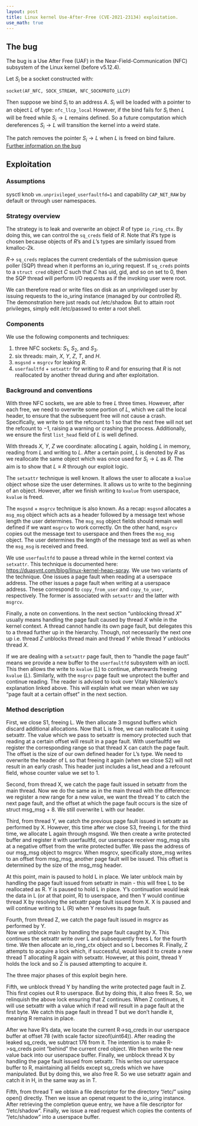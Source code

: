 ```yaml
---
layout: post
title: Linux kernel Use-After-Free (CVE-2021-23134) exploitation.
use_math: true
---
```


## The bug
The bug is a Use After Free (UAF) in the Near-Field-Communication (NFC) subsystem of the Linux kernel (before v5.12.4).

Let $S_i$ be a socket constructed with:

`socket(AF_NFC, SOCK_STREAM, NFC_SOCKPROTO_LLCP)`

Then suppose we bind $S_i$ to an address $A$.
$S_i$ will be loaded with a pointer to an object $L$ of type: `nfc_llcp_local`
However, if the bind fails for $S_i$ then $L$ will be freed while $S_i \to L$ remains defined. So a future computation which dereferences $S_i \to L$ will transition the kernel into a weird state.

The patch removes the pointer $S_i \to L$ when $L$ is freed on bind failure. [Further information on the bug](https://www.openwall.com/lists/oss-security/2021/05/11/4 "See the openwall submission for more details.")

## Exploitation
### Assumptions
sysctl knob `vm.unprivileged_userfaultfd=1`
and capability `CAP_NET_RAW` by default or through user namespaces.

### Strategy overview
The strategy is to leak and overwrite an object $R$ of type `io_ring_ctx`. By doing this, we can control the `sq_creds` field of $R$. Note that $R$’s type is chosen because objects of $R$’s and $L$’s types are similarly issued from kmalloc-2k.

$R \to$ `sq_creds` replaces the current credentials of the submission queue poller (SQP) thread when it performs an io_uring request. If `sq_creds` points to a `struct cred` object $C$ such that $C$ has uid, gid, and so on set to $0$, then the SQP thread will perform I/O requests as if the invoking user were root.

We can therefore read or write files on disk as an unprivileged user by issuing requests to the io_uring instance (managed by our controlled $R$). The demonstration here just reads out /etc/shadow. But to attain root privileges, simply edit /etc/passwd to enter a root shell.

### Components
We use the following components and techniques:

1. three NFC sockets: $S_1$, $S_2$, and $S_3$.
2. six threads: main, $X$, $Y$, $Z$, $T$, and $H$. 
3. `msgsnd` + `msgrcv` for leaking $R$. 
4. `userfaultfd` + `setxattr` for writing to $R$ and for ensuring that $R$ is not reallocated by another thread during and after exploitation.

### Background and conventions
With three NFC sockets, we are able to free $L$ three times. However, after each free, we need to overwrite some portion of $L$, which we call the local header, to ensure that the subsequent free will not cause a crash. Specifically, we write to set the refcount to $1$ so that the next free will not set the refcount to $-1$, raising a warning or crashing the process. Additionally, we ensure the first `list_head` field of $L$ is well defined.

With threads $X$, $Y$, $Z$ we coordinate: allocating $L$ again, holding $L$ in memory, reading from $L$ and writing to $L$. After a certain point, $L$ is denoted by $R$ as we reallocate the same object which was once used for $S_i \to L$ as $R$. The aim is to show that $L \equiv R$ through our exploit logic.

The `setxattr` technique is well known. It allows the user to allocate a `kvalue` object whose size the user determines. It allows us to write to the beginning of an object. However, after we finish writing to `kvalue` from userspace, `kvalue` is freed. 

The `msgsnd` + `msgrcv` technique is also known. As a recap: `msgsnd` allocates a `msg_msg` object which acts as a header followed by a message text whose length the user determines. The `msg_msg` object fields should remain well defined if we want `msgrcv` to work correctly. On the other hand, `msgrcv` copies out the message text to userspace and then frees the `msg_msg` object. The user determines the length of the message text as well as when the `msg_msg` is received and freed. 

We use `userfaultfd` to pause a thread while in the kernel context via `setxattr`. This technique is documented here: https://duasynt.com/blog/linux-kernel-heap-spray. We use two variants of the technique. One issues a page fault when reading at a userspace address. The other issues a page fault when writing at a userspace address. These correspond to `copy_from_user` and `copy_to_user`, respectively. The former is associated with `setxattr` and the latter with `msgrcv`. 

Finally, a note on conventions. In the next section “unblocking thread $X$” usually means handling the page fault caused by thread $X$ while in the kernel context. A thread cannot handle its own page fault, but delegates this to a thread further up in the hierarchy. Though, not necessarily the next one up i.e. thread $Z$ unblocks thread main and thread $Y$ while thread $Y$ unblocks thread $X$. 

If we are dealing with a `setxattr` page fault, then to “handle the page fault” means we provide a new buffer to the `userfaultfd` subsystem with an ioctl. This then allows the write to `kvalue` ($L$) to continue, afterwards freeing `kvalue` ($L$). Similarly, with the `msgrcv` page fault we unprotect the buffer and continue reading. The reader is advised to look over Vitaly Nikolenko’s explanation linked above. This will explain what we mean when we say “page fault at a certain offset” in the next section.

### Method description
First, we close S1, freeing L. We then allocate 3 msgsnd buffers which discard additional allocations. Now that L is free, we can reallocate it using setxattr. The value which we pass to setxattr is memory protected such that reading at a certain offset will result in a page fault. With userfaultfd we register the corresponding range so that thread X can catch the page fault. The offset is the size of our own defined header for L’s type. We need to overwrite the header of L so that freeing it again (when we close S2) will not result in an early crash. This header just includes a list_head and a refcount field, whose counter value we set to 1.

Second, from thread X, we catch the page fault issued in setxattr from the main thread. Now we do the same as in the main thread with the difference: we register a new range for a new value, we want the thread Y to catch the next page fault, and the offset at which the page fault occurs is the size of struct msg_msg + 8. We still overwrite L with our header.

Third, from thread Y, we catch the previous page fault issued in setxattr as performed by X. 
However, this time after we close S3, freeing L for the third time, we allocate L again through msgsnd. We then create a write protected buffer and register it with userfaultfd, our userspace receiver msg_msg sits at a negative offset from the write protected buffer. We pass the address of our msg_msg object to msgrcv. When msgrcv, specifically store_msg writes to an offset from msg_msg, another page fault will be issued. This offset is determined by the size of the msg_msg header. 

At this point, main is paused to hold L in place. We later unblock main by handling the page fault issued from setxattr in main - this will free L to be reallocated as R. Y is paused to hold L in place. Y’s continuation would leak the data in L (or at that point, R) to userspace, and then Y would continue thread X by resolving the setxattr page fault issued from X. X is paused and will continue writing to L (R) when Y resolves its page fault.

Fourth, from thread Z, we catch the page fault issued in msgrcv as performed by Y.  
Now we unblock main by handling the page fault caught by X. This continues the setxattr write over L and subsequently frees L for the fourth time. We then allocate an io_ring_ctx object and so L becomes R. Finally, Z attempts to acquire a lock which, if successful, would lead it to create a new thread T allocating R again with setxattr. However, at this point, thread Y holds the lock and so Z is paused attempting to acquire it.

The three major phases of this exploit begin here. 

Fifth, we unblock thread Y by handling the write protected page fault in Z. This first copies out R to userspace. But by doing this, it also frees R. So, we relinquish the above lock ensuring that Z continues. When Z continues, it will use setxattr with a value which if read will result in a page fault at the first byte. We catch this page fault in thread T but we don’t handle it, meaning R remains in place.

After we have R’s data, we locate the current R->sq_creds in our userspace buffer at offset 78 (with scale factor sizeof(uint64)). After reading the leaked sq_creds, we subtract 176 from it. The intention is to make R->sq_creds point “behind” the current cred object. We then write the new value back into our userspace buffer. Finally, we unblock thread X by handling the page fault issued from setxattr. This writes our userspace buffer to R, maintaining all fields except sq_creds which we have manipulated. But by doing this, we also free R. So we use setxattr again and catch it in H, in the same way as in T.

Fifth, from thread T we obtain a file descriptor for the directory “/etc/” using open() directly. Then we issue an openat request to the io_uring instance. After retrieving the completion queue entry, we have a file descriptor for “/etc/shadow”. Finally, we issue a read request which copies the contents of “/etc/shadow” into a userspace buffer. 
